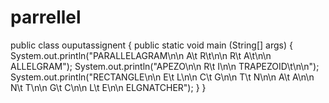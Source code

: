 # parrellel
public class ouputassignent
{
  public static void main (String[] args)
  {
    System.out.println("PARALLELAGRAM\n\n A\t R\t\n\n R\t A\t\n\n ALLELGRAM");
    System.out.println("APEZO\n\n R\t I\n\n TRAPEZOID\t\n\n");
    System.out.println("RECTANGLE\n\n E\t L\n\n C\t G\n\n T\t N\n\n A\t A\n\n N\t T\n\n G\t C\n\n L\t E\n\n ELGNATCHER");
  }
}
